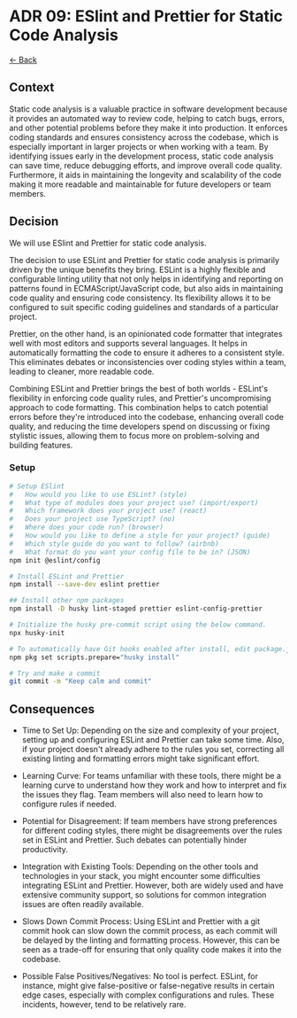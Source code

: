 # ADR 09: ESlint and Prettier for Static Code Analysis

[<- Back](../README.md)

## Context

Static code analysis is a valuable practice in software development because it
provides an automated way to review code, helping to catch bugs, errors, and
other potential problems before they make it into production. It enforces
coding standards and ensures consistency across the codebase, which is
especially important in larger projects or when working with a team. By
identifying issues early in the development process, static code analysis can
save time, reduce debugging efforts, and improve overall code quality.
Furthermore, it aids in maintaining the longevity and scalability of the code
making it more readable and maintainable for future developers or team members.

## Decision

We will use ESlint and Prettier for static code analysis.

The decision to use ESLint and Prettier for static code analysis is primarily
driven by the unique benefits they bring. ESLint is a highly flexible and
configurable linting utility that not only helps in identifying and reporting
on patterns found in ECMAScript/JavaScript code, but also aids in maintaining
code quality and ensuring code consistency. Its flexibility allows it to be
configured to suit specific coding guidelines and standards of a particular
project.

Prettier, on the other hand, is an opinionated code formatter that integrates
well with most editors and supports several languages. It helps in automatically
formatting the code to ensure it adheres to a consistent style. This eliminates
debates or inconsistencies over coding styles within a team, leading to cleaner,
more readable code.

Combining ESLint and Prettier brings the best of both worlds - ESLint's
flexibility in enforcing code quality rules, and Prettier's uncompromising
approach to code formatting. This combination helps to catch potential errors
before they're introduced into the codebase, enhancing overall code quality,
and reducing the time developers spend on discussing or fixing stylistic issues,
allowing them to focus more on problem-solving and building features.

### Setup

```bash
# Setup ESlint
#   How would you like to use ESLint? (style)
#   What type of modules does your project use? (import/export)
#   Which framework does your project use? (react)
#   Does your project use TypeScript? (no)
#   Where does your code run? (browser)
#   How would you like to define a style for your project? (guide)
#   Which style guide do you want to follow? (airbnb)
#   What format do you want your config file to be in? (JSON)
npm init @eslint/config

# Install ESLint and Prettier
npm install --save-dev eslint prettier

## Install other npm packages
npm install -D husky lint-staged prettier eslint-config-prettier

# Initialize the husky pre-commit script using the below command.
npx husky-init

# To automatically have Git hooks enabled after install, edit package.json
npm pkg set scripts.prepare="husky install"

# Try and make a commit
git commit -m "Keep calm and commit"
```

## Consequences

- Time to Set Up: Depending on the size and complexity of your project,
  setting up and configuring ESLint and Prettier can take some time. Also,
  if your project doesn't already adhere to the rules you set, correcting
  all existing linting and formatting errors might take significant effort.

- Learning Curve: For teams unfamiliar with these tools, there might be a
  learning curve to understand how they work and how to interpret and fix
  the issues they flag. Team members will also need to learn how to configure
  rules if needed.

- Potential for Disagreement: If team members have strong preferences for
  different coding styles, there might be disagreements over the rules set
  in ESLint and Prettier. Such debates can potentially hinder productivity.

- Integration with Existing Tools: Depending on the other tools and
  technologies in your stack, you might encounter some difficulties
  integrating ESLint and Prettier. However, both are widely used and have
  extensive community support, so solutions for common integration issues
  are often readily available.

- Slows Down Commit Process: Using ESLint and Prettier with a git commit
  hook can slow down the commit process, as each commit will be delayed by
  the linting and formatting process. However, this can be seen as a
  trade-off for ensuring that only quality code makes it into the codebase.

- Possible False Positives/Negatives: No tool is perfect. ESLint, for
  instance, might give false-positive or false-negative results in certain
  edge cases, especially with complex configurations and rules. These
  incidents, however, tend to be relatively rare.
